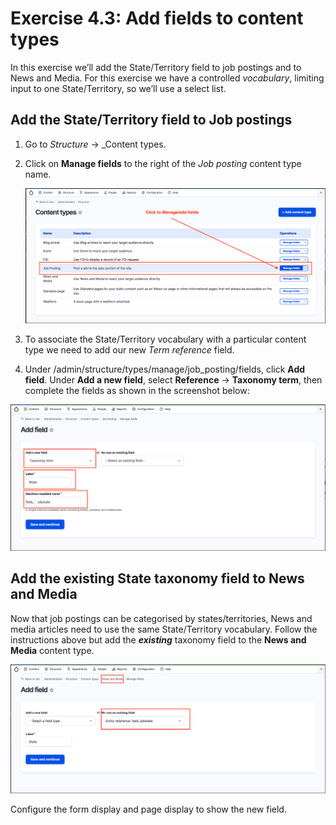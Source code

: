 # Exercise 4.3: Add fields to content types

In this exercise we’ll add the State/Territory field to job postings and to News and Media. For this exercise we have a controlled _vocabulary_, limiting input to one State/Territory, so we’ll use a select list.

## Add the State/Territory field to Job postings

1. Go to _Structure_ → \_Content types.
2.  Click on **Manage fields** to the right of the _Job posting_ content type name.

    <img src="../.gitbook/assets/Ex-4-3-Add-Fields-1.png" alt="Image of add field to content type" data-size="original">
3. To associate the State/Territory vocabulary with a particular content type we need to add our new _Term reference_ field.
4. Under /admin/structure/types/manage/job\_posting/fields, click **Add field**. Under **Add a new field**, select **Reference** → **Taxonomy term**, then complete the fields as shown in the screenshot below:

![Image of add field to content type](../.gitbook/assets/Ex-4-3-Add-Fields-2.png)

## Add the existing State taxonomy field to News and Media

Now that job postings can be categorised by states/territories, News and media articles need to use the same State/Territory vocabulary. Follow the instructions above but add the _**existing**_ taxonomy field to the **News and Media** content type.

![Image of add field to content type](../.gitbook/assets/Ex-4-3-Add-Fields-3.png)

Configure the form display and page display to show the new field.
